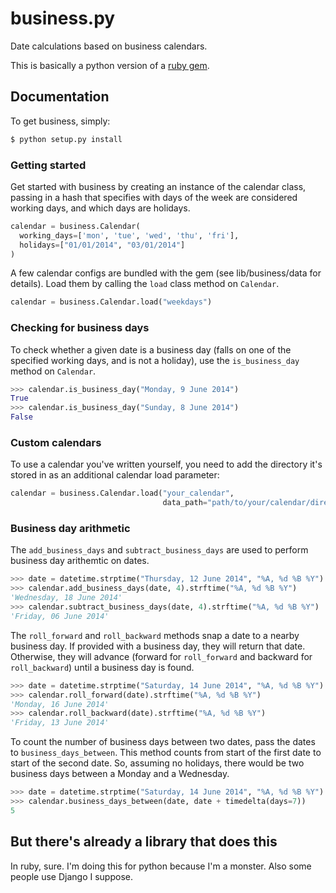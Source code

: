 # business.py

Date calculations based on business calendars.

This is basically a python version of a [ruby gem](github.com/gocardless/business).

## Documentation

To get business, simply:

```bash
$ python setup.py install
```

### Getting started

Get started with business by creating an instance of the calendar class,
passing in a hash that specifies with days of the week are considered working
days, and which days are holidays.

```python
calendar = business.Calendar(
  working_days=['mon', 'tue', 'wed', 'thu', 'fri'],
  holidays=["01/01/2014", "03/01/2014"]
)
```

A few calendar configs are bundled with the gem (see lib/business/data for
details). Load them by calling the `load` class method on `Calendar`.

```python
calendar = business.Calendar.load("weekdays")
```

### Checking for business days

To check whether a given date is a business day (falls on one of the specified
working days, and is not a holiday), use the `is_business_day` method on
`Calendar`.

```python
>>> calendar.is_business_day("Monday, 9 June 2014")
True
>>> calendar.is_business_day("Sunday, 8 June 2014")
False
```

### Custom calendars

To use a calendar you've written yourself, you need to add the directory it's
stored in as an additional calendar load parameter:

```python
calendar = business.Calendar.load("your_calendar",
                                  data_path="path/to/your/calendar/directory")
```

### Business day arithmetic

The `add_business_days` and `subtract_business_days` are used to perform
business day arithemtic on dates.

```python
>>> date = datetime.strptime("Thursday, 12 June 2014", "%A, %d %B %Y")
>>> calendar.add_business_days(date, 4).strftime("%A, %d %B %Y")
'Wednesday, 18 June 2014'
>>> calendar.subtract_business_days(date, 4).strftime("%A, %d %B %Y")
'Friday, 06 June 2014'
```

The `roll_forward` and `roll_backward` methods snap a date to a nearby business
day. If provided with a business day, they will return that date. Otherwise,
they will advance (forward for `roll_forward` and backward for `roll_backward`)
until a business day is found.

```python
>>> date = datetime.strptime("Saturday, 14 June 2014", "%A, %d %B %Y")
>>> calendar.roll_forward(date).strftime("%A, %d %B %Y")
'Monday, 16 June 2014'
>>> calendar.roll_backward(date).strftime("%A, %d %B %Y")
'Friday, 13 June 2014'
```

To count the number of business days between two dates, pass the dates to
`business_days_between`. This method counts from start of the first date to
start of the second date. So, assuming no holidays, there would be two business
days between a Monday and a Wednesday.

```python
>>> date = datetime.strptime("Saturday, 14 June 2014", "%A, %d %B %Y")
>>> calendar.business_days_between(date, date + timedelta(days=7))
5
```

## But there's already a library that does this

In ruby, sure. I'm doing this for python because I'm a monster. Also some
people use Django I suppose.

